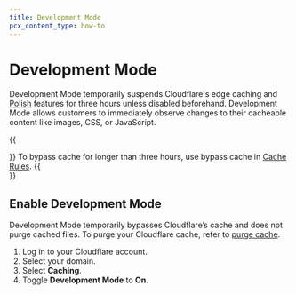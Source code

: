 ```yaml
---
title: Development Mode
pcx_content_type: how-to
---
```


# Development Mode

Development Mode temporarily suspends Cloudflare's edge caching and [Polish](/images/polish/) features for three hours unless disabled beforehand. Development Mode allows customers to immediately observe changes to their cacheable content like images, CSS, or JavaScript.

{{<Aside type="note">}}
To bypass cache for longer than three hours, use bypass cache in [Cache Rules](/cache/how-to/cache-rules/settings/#bypass-cache).
{{</Aside>}}

## Enable Development Mode

Development Mode temporarily bypasses Cloudflare’s cache and does not purge cached files. To purge your Cloudflare cache, refer to [purge cache](/cache/how-to/purge-cache/).

1.  Log in to your Cloudflare account.
2.  Select your domain.
3.  Select **Caching**.
4.  Toggle **Development Mode** to **On**.
